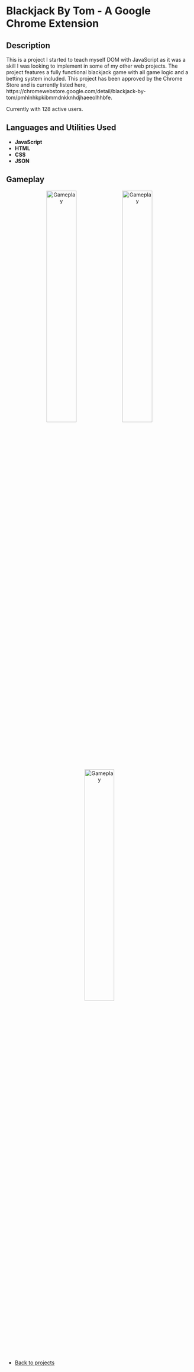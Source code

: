 <h1>Blackjack By Tom - A Google Chrome Extension</h1>



<h2>Description</h2>
This is a project I started to teach myself DOM with JavaScript as it was a skill I was looking to implement in some of my other web projects. The project features a fully functional blackjack game with all game logic and a betting system included. This project has been approved by the Chrome Store and is currently listed here, https://chromewebstore.google.com/detail/blackjack-by-tom/pmhlnhkpkibmmdnkknhdjhaeeolhhbfe.

Currently with 128 active users.
<br />


<h2>Languages and Utilities Used</h2>

- <b>JavaScript</b> 
- <b>HTML</b>
- <b>CSS</b>
- <b>JSON</b>

<h2>Gameplay</h2>

<p align="center">

<img src="https://i.imgur.com/ZZBFjTn.png" height="40%" width="40%" alt="Gameplay"/>
<img src="https://i.imgur.com/GXWIurA.png" height="40%" width="40%" alt="Gameplay"/>
<img src="https://i.imgur.com/fcmuDu2.png" height="40%" width="40%" alt="Gameplay"/>
<br />
<br />

- [Back to projects](https://github.com/Tom4257644/Tom4257644.github.io/blob/main/README.md)

